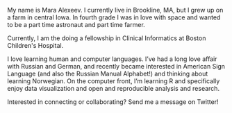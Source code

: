 My name is Mara Alexeev. I currently live in Brookline, MA, but I grew up on a farm in central Iowa. In fourth grade I was in love with space and wanted to be a part time astronaut and part time farmer.

Currently, I am the doing a fellowship in Clinical Informatics at Boston Children's Hospital. 

I love learning human and computer languages. I’ve had a long love affair with Russian and German, and recently became interested in American Sign Language (and also the Russian Manual Alphabet!) and thinking about learning Norwegian. On the computer front, I’m learning R and specifically enjoy data visualization and open and reproducible analysis and research.

Interested in connecting or collaborating? Send me a message on Twitter!

